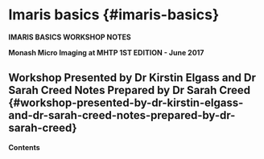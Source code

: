 # Imaris basics {#imaris-basics}

**IMARIS BASICS WORKSHOP NOTES**

**Monash Micro Imaging at MHTP 1ST EDITION - June 2017**

## Workshop Presented by Dr Kirstin Elgass and Dr Sarah Creed Notes Prepared by Dr Sarah Creed {#workshop-presented-by-dr-kirstin-elgass-and-dr-sarah-creed-notes-prepared-by-dr-sarah-creed}

**Contents**